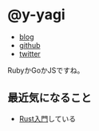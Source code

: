 # @y-yagi

* [blog](http://y-yagi.tumblr.com/)
* [github](https://github.com/y-yagi)
* [twitter](https://twitter.com/y_yagi)

RubyかGoかJSですね。

## 最近気になること

* [Rust入門](https://gihyo.jp/book/2019/978-4-297-10559-4)している
